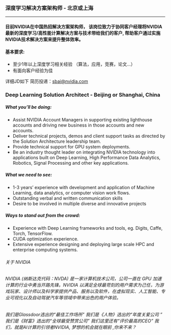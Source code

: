 
### 深度学习解决方案架构师 - 北京或上海
___
#### 目前NVIDIA在中国热招解决方案架构师， 该岗位致力于协同客户经理将NVIDIA最新的深度学习/高性能计算解决方案与技术带给我们的客户, 帮助客户通过实施NVIDIA技术解决方案来提升整体效率。

#### 基本要求:
- 至少1年以上深度学习相关经验 （算法，应用，竞赛，论文…）
- 有面向客户经验为佳

详细JD如下 简历投递：sbai@nvidia.com  

### Deep Learning Solution Architect - Beijing or Shanghai, China

##### What you’ll be doing:
- Assist NVIDIA Account Managers in supporting existing lighthouse accounts and driving new business in those accounts and new accounts.
- Deliver technical projects, demos and client support tasks as directed by the Solution Architecture leadership team.
- Provide technical support for GPU system deployments.
- Be an industry thought leader on integrating NVIDIA technology into applications built on Deep Learning, High Performance Data Analytics, Robotics, Signal Processing and other key applications.

##### What we need to see: 
- 1-3 years’ experience with development and application of Machine Learning, data analytics, or computer vision work flows.
- Outstanding verbal and written communication skills
- Desire to be involved in multiple diverse and innovative projects

##### Ways to stand out from the crowd:
- Experience with Deep Learning frameworks and tools, eg. Digits, Caffe, Torch, TensorFlow.
- CUDA optimization experience.
- Extensive experience designing and deploying large scale HPC and enterprise computing systems.

###### 关于 NVIDIA
###### NVIDIA (纳斯达克代码：NVDA) 是一家计算机技术公司，公司一直在 GPU 加速计算的行业中勇当开路先锋。NVIDIA 以满足全球最苛刻的用户需求为己任，为游戏玩家、设计师以及科学家提供产品、服务以及软件，在虚拟现实、人工智能、专业可视化以及自动驾驶汽车等领域中带来出色的用户体验。


###### 我们是Glassdoor选出的“最佳工作场所” 我们是《人物》选出的“年度关爱公司 ” 我们是《财富》选出的“全球最受赞赏公司”  我们这里还有“评价最高的CEO”  我们，就是AI计算的引领者NVIDIA, 梦想的机会就在眼前 ,你来不来？
